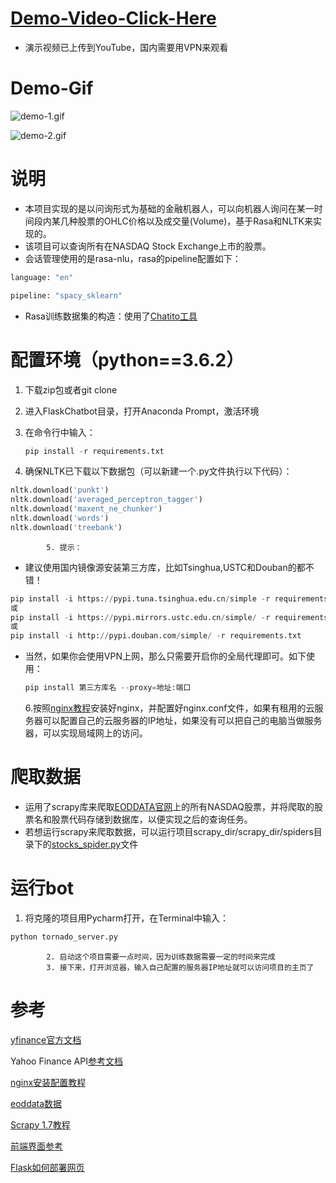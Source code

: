 # **[Demo-Video-Click-Here](https://youtu.be/J2aGm--ks6M)**

- 演示视频已上传到YouTube，国内需要用VPN来观看

# **Demo-Gif**

![demo-1.gif](https://github.com/AshleyXM/FlaskChatbot/blob/master/img/demo-1.gif)

![demo-2.gif](https://github.com/AshleyXM/FlaskChatbot/blob/master/img/demo-2.gif)

# **说明**

- 本项目实现的是以问询形式为基础的金融机器人，可以向机器人询问在某一时间段内某几种股票的OHLC价格以及成交量(Volume)，基于Rasa和NLTK来实现的。
- 该项目可以查询所有在NASDAQ Stock Exchange上市的股票。
- 会话管理使用的是rasa-nlu，rasa的pipeline配置如下：

```python
language: "en"

pipeline: "spacy_sklearn"
```

- Rasa训练数据集的构造：使用了[Chatito工具](https://rodrigopivi.github.io/Chatito/)

# **配置环境（python==3.6.2）**

1. 下载zip包或者git clone

2. 进入FlaskChatbot目录，打开Anaconda Prompt，激活环境

3. 在命令行中输入：

   ```python
   pip install -r requirements.txt
   ```

4. 确保NLTK已下载以下数据包（可以新建一个.py文件执行以下代码）：

```python
nltk.download('punkt')
nltk.download('averaged_perceptron_tagger')
nltk.download('maxent_ne_chunker')
nltk.download('words')
nltk.download('treebank')
```

   			5. 提示：

- 建议使用国内镜像源安装第三方库，比如Tsinghua,USTC和Douban的都不错！

```python
pip install -i https://pypi.tuna.tsinghua.edu.cn/simple -r requirements.txt
或
pip install -i https://pypi.mirrors.ustc.edu.cn/simple/ -r requirements.txt
或
pip install -i http://pypi.douban.com/simple/ -r requirements.txt
```

- ​	当然，如果你会使用VPN上网，那么只需要开启你的全局代理即可。如下使用：

  ```python
  pip install 第三方库名 --proxy=地址:端口
  ```

  6.按照[nginx教程](https://www.cnblogs.com/jiangwangxiang/p/8481661.html)安装好nginx，并配置好nginx.conf文件，如果有租用的云服务器可以配置自己的云服务器的IP地址，如果没有可以把自己的电脑当做服务器，可以实现局域网上的访问。

# **爬取数据**

- 运用了scrapy库来爬取[EODDATA官网](http://www.eoddata.com/)上的所有NASDAQ股票，并将爬取的股票名和股票代码存储到数据库，以便实现之后的查询任务。
- 若想运行scrapy来爬取数据，可以运行项目scrapy_dir/scrapy_dir/spiders目录下的[stocks_spider.py](https://github.com/AshleyXM/FlaskChatbot/blob/master/scrapy_dir/scrapy_dir/spiders/stocks_spider.py)文件

# **运行bot**

1. 将克隆的项目用Pycharm打开，在Terminal中输入：

```python
python tornado_server.py
```

   			2. 启动这个项目需要一点时间，因为训练数据需要一定的时间来完成
   			3. 接下来，打开浏览器，输入自己配置的服务器IP地址就可以访问项目的主页了

# **参考**

[yfinance官方文档](https://pypi.org/project/yfinance/)

Yahoo Finance API[参考文档](https://aroussi.com/post/python-yahoo-finance)

[nginx安装配置教程](https://www.cnblogs.com/jiangwangxiang/p/8481661.html)

[eoddata数据](http://eoddata.com/stocklist/NASDAQ/A.htm)

[Scrapy 1.7教程](https://www.osgeo.cn/scrapy/intro/tutorial.html)

[前端界面参考](https://blog.csdn.net/weixin_41606022/article/details/100867167)

[Flask如何部署网页](https://www.jianshu.com/p/c8b321087eca)
